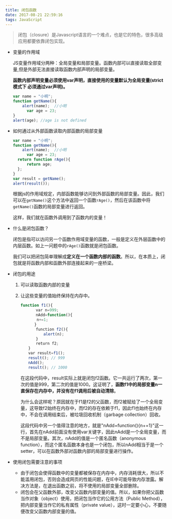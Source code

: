 ```yaml
---
title: 闭包函数
date: 2017-08-21 22:59:16
tags: JavaScript
---
```


> 闭包（closure）是Javascript语言的一个难点，也是它的特色，很多高级应用都要依靠闭包实现。

* 变量的作用域

  JS变量作用域分两种：全局变量和局部变量。函数内部可以直接读取全部变量,但是外部无法直接读取函数内部声明的局部变量。

  **函数内部声明变量必须使用var声明，直接使用的变量默认为全局变量(strict模式下 必须通过var声明)。**

  ```javascript
  var name = "小明";
  function getName(){
      alert(name);  //小明
    	var age = 23;
  }
  alert(age); //age is not defined
  ```

* 如何通过从外部函数读取内部函数的局部变量

  ```javascript
  var name = "小明";
  function getName(){
      alert(name);  //小明
    	var age = 23;
    return function rAge(){
        return age;
    };
  }
  var result = getName();
  alert(result());
  ```

  根据js的作用域规定，内部函数能够访问到外部函数的局部变量。因此，我们可以在```getName()```这个方法中返回一个函数```rAge()```，然后在该函数中将```getName()```函数的局部变量进行返回。

  这样，我们就在函数外调用到了函数内的变量！

* 什么是闭包函数？

  闭包是指可以访问另一个函数作用域变量的函数，一般是定义在外层函数中的内层函数。如上一问题中的```rAge()```函数就是闭包函数。

  我们可以把闭包简单理解成**定义在一个函数内部的函数**。所以，在本质上，闭包就是将函数内部和函数外部连接起来的一座桥梁。

* 闭包的用途

  1. 可以读取函数内部的变量

  2. 让这些变量的值始终保持在内存中。

     ```javascript
     function f1(){
     　　　　var n=999;
     　　　　nAdd=function(){
           	n+=1;
      	   }
     　　　　function f2(){
     　　　　　　alert(n);
     　　　　}
     　　　　return f2;
     　　}
     　　var result=f1();
     　　result(); // 999
     　　nAdd();
     　　result(); // 1000
     ```

     在这段代码中，result实际上就是闭包f2函数。它一共运行了两次，第一次的值是999，第二次的值是1000。这证明了，**函数f1中的局部变量n一直保存在内存中，并没有在f1调用后被自动清除**。

     为什么会这样呢？原因就在于f1是f2的父函数，而f2被赋给了一个全局变量，这导致f2始终在内存中，而f2的存在依赖于f1，因此f1也始终在内存中，不会在调用结束后，被垃圾回收机制（garbage collection）回收。

     这段代码中另一个值得注意的地方，就是"nAdd=function(){n+=1}"这一行，首先在nAdd前面没有使用var关键字，因此nAdd是一个全局变量，而不是局部变量。其次，nAdd的值是一个匿名函数（anonymous function），而这个匿名函数本身也是一个闭包，所以nAdd相当于是一个setter，可以在函数外部对函数内部的局部变量进行操作。

* 使用闭包需要注意的事项

  * 由于闭包会使得函数中的变量都被保存在内存中，内存消耗很大，所以不能滥用闭包，否则会造成网页的性能问题，在IE中可能导致内存泄露。解决方法是，在退出函数之前，将不使用的局部变量全部删除。
  * 闭包会在父函数外部，改变父函数内部变量的值。所以，如果你把父函数当作对象（object）使用，把闭包当作它的公用方法（Public Method），把内部变量当作它的私有属性（private value），这时一定要小心，不要随便改变父函数内部变量的值。